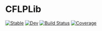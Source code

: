# CFLPLib

[![Stable](https://img.shields.io/badge/docs-stable-blue.svg)](https://rafaelmartinelli.github.io/CFLPLib.jl/stable)
[![Dev](https://img.shields.io/badge/docs-dev-blue.svg)](https://rafaelmartinelli.github.io/CFLPLib.jl/dev)
[![Build Status](https://github.com/rafaelmartinelli/CFLPLib.jl/workflows/CI/badge.svg)](https://github.com/rafaelmartinelli/CFLPLib.jl/actions)
[![Coverage](https://codecov.io/gh/rafaelmartinelli/CFLPLib.jl/branch/master/graph/badge.svg)](https://codecov.io/gh/rafaelmartinelli/CFLPLib.jl)
